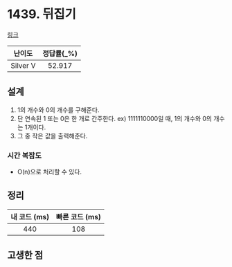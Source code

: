 # 1439. 뒤집기

[링크](https://www.acmicpc.net/problem/1439)

|  난이도  | 정답률(\_%) |
| :------: | :---------: |
| Silver V |   52.917    |

## 설계

1. 1의 개수와 0의 개수를 구해준다.
2. 단 연속된 1 또는 0은 한 개로 간주한다. ex) 1111110000일 때, 1의 개수와 0의 개수는 1개이다.
3. 그 중 작은 값을 출력해준다.

### 시간 복잡도

- O(n)으로 처리할 수 있다.

## 정리

| 내 코드 (ms) | 빠른 코드 (ms) |
| :----------: | :------------: |
|     440      |      108       |

## 고생한 점
